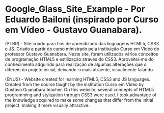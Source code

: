 # Google_Glass_Site_Example - Por Eduardo Bailoni (inspirado por Curso em Vídeo - Gustavo Guanabara).

(PTBR) - Site criado para fins de aprendizado das linguagens HTML5, CSS3 e JS. Criado a partir do curso ministrado pela instituição Curso em Vídeo do professor Gustavo Guanabara. Neste site, foram utilizados vários conceitos de programação HTML5 e estilização através do CSS3. Aproveitei-me do conhecimento adquirido para realização de algumas alterações que o diferem do projeto inicial, deixando-o mais atraente, visualmente falando.

(ENUS) - Website created for learning HTML5, CSS3 and JS languages. Created from the course taught by the institution Curso em Vídeo by Gustavo Guanabara teacher. On this website, several concepts of HTML5 programming and stylization through CSS3 were used. I took advantage of the knowledge acquired to make some changes that differ from the initial project, making it more visually attractive. 
